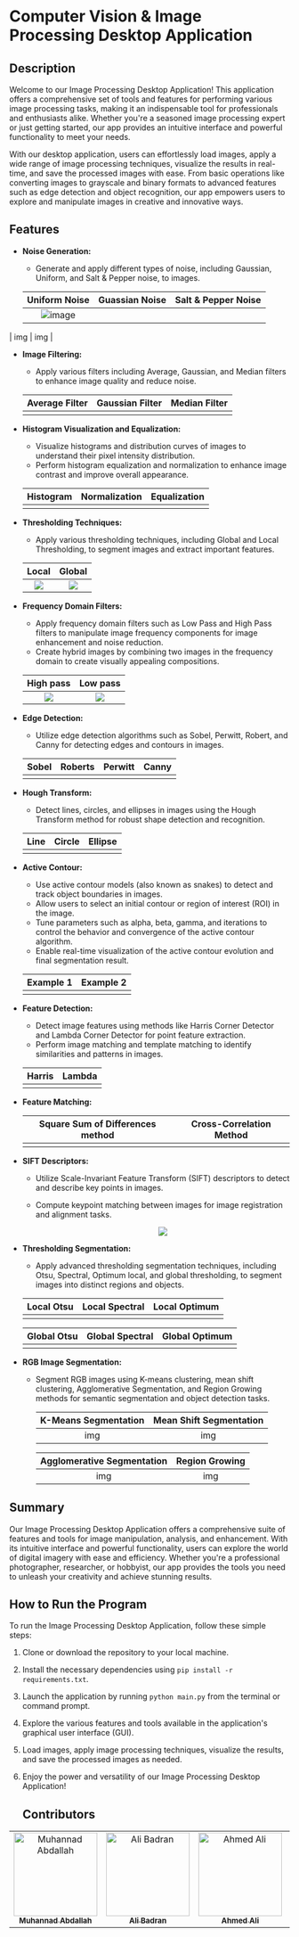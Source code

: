 # Computer Vision & Image Processing Desktop Application

## Description

Welcome to our Image Processing Desktop Application! This application offers a comprehensive set of tools and features for performing various image processing tasks, making it an indispensable tool for professionals and enthusiasts alike. Whether you're a seasoned image processing expert or just getting started, our app provides an intuitive interface and powerful functionality to meet your needs.

With our desktop application, users can effortlessly load images, apply a wide range of image processing techniques, visualize the results in real-time, and save the processed images with ease. From basic operations like converting images to grayscale and binary formats to advanced features such as edge detection and object recognition, our app empowers users to explore and manipulate images in creative and innovative ways.

## Features


- **Noise Generation:**
  - Generate and apply different types of noise, including Gaussian, Uniform, and Salt & Pepper noise, to images.

   |         Uniform Noise          |         Guassian Noise          |        Salt & Pepper Noise         |
   | :----------------------------: | :-----------------------------: | :--------------------------------: |
   | ![image](https://github.com/AliBadran716/Image-Processing-Kit/assets/102072821/edc4b200-7661-44d5-9a39-9093dd790be9)
 | img | img |

- **Image Filtering:**
  - Apply various filters including Average, Gaussian, and Median filters to enhance image quality and reduce noise.
    
   |         Average Filter          |         Gaussian Filter          |         Median Filter          |
   | :-----------------------------: | :------------------------------: | :----------------------------: |
   |  |  |  |

- **Histogram Visualization and Equalization:**
  - Visualize histograms and distribution curves of images to understand their pixel intensity distribution.
  - Perform histogram equalization and normalization to enhance image contrast and improve overall appearance.

   | Histogram | Normalization | Equalization |  
   | :----------------------------: | :-----------------------------: | :-----------------------------: |
   |  |  | |

- **Thresholding Techniques:**
  - Apply various thresholding techniques, including Global and Local Thresholding, to segment images and extract important features.
 
   | Local | Global |  
   | :----------------------------: | :-----------------------------: |
   | ![](Results/local-thresh.png) | ![](Results/global-thresh.png) |

- **Frequency Domain Filters:**
  - Apply frequency domain filters such as Low Pass and High Pass filters to manipulate image frequency components for image enhancement and noise reduction.
  - Create hybrid images by combining two images in the frequency domain to create visually appealing compositions.
    
   | High pass | Low pass |  
   | :----------------------------: | :-----------------------------: |
   | ![](Results/high-pass.png) | ![](Results/low-pass.png) |

    
 
  
- **Edge Detection:**
  - Utilize edge detection algorithms such as Sobel, Perwitt, Robert, and Canny for detecting edges and contours in images.
    
   | Sobel | Roberts | Perwitt | Canny |
   | :----------------------------: | :-----------------------------: | :--------------------------------: | :--------------------------------: |
   |  |  | |  |


- **Hough Transform:**
  - Detect lines, circles, and ellipses in images using the Hough Transform method for robust shape detection and recognition.
 
   | Line | Circle | Ellipse |  
   | :----------------------------: | :-----------------------------: | :-----------------------------: |
   |  |  |  |

- **Active Contour:**
  - Use active contour models (also known as snakes) to detect and track object boundaries in images.
  - Allow users to select an initial contour or region of interest (ROI) in the image.
  - Tune parameters such as alpha, beta, gamma, and iterations to control the behavior and convergence of the active contour algorithm.
  - Enable real-time visualization of the active contour evolution and final segmentation result.

   | Example 1 | Example 2 |  
   | :----------------------------: | :-----------------------------: |
   | | |

- **Feature Detection:**
  - Detect image features using methods like Harris Corner Detector and Lambda Corner Detector for point feature extraction.
  - Perform image matching and template matching to identify similarities and patterns in images.
    
   | Harris | Lambda |  
   | :----------------------------: | :-----------------------------: |
   |  | |

- **Feature Matching:**
  
   | Square Sum of Differences method | Cross-Correlation Method |  
   | :----------------------------: | :-----------------------------: |
   | | |

  
- **SIFT Descriptors:**
  - Utilize Scale-Invariant Feature Transform (SIFT) descriptors to detect and describe key points in images.
  - Compute keypoint matching between images for image registration and alignment tasks.

    <p align="center">
     <img src="img" />
   </p>

- **Thresholding Segmentation:**
  - Apply advanced thresholding segmentation techniques, including Otsu, Spectral, Optimum local, and global thresholding, to segment images into distinct regions and objects.
    
   | Local Otsu | Local Spectral | Local Optimum |  
   | :----------------------------: | :-----------------------------: | :-----------------------------: |
   |  |  |  |

   | Global Otsu | Global Spectral | Global Optimum |  
   | :----------------------------: | :-----------------------------: | :-----------------------------: |
   |  |  |  |

- **RGB Image Segmentation:**
  - Segment RGB images using K-means clustering, mean shift clustering, Agglomerative Segmentation, and Region Growing methods for semantic segmentation and object detection tasks.

    | K-Means Segmentation | Mean Shift Segmentation |
    | :----------------------------: | :-----------------------------: |
    | img |img |

    | Agglomerative Segmentation |         Region Growing          |
    | :------------------------: | :-----------------------------: |
    |  img  | img |

## Summary

Our Image Processing Desktop Application offers a comprehensive suite of features and tools for image manipulation, analysis, and enhancement. With its intuitive interface and powerful functionality, users can explore the world of digital imagery with ease and efficiency. Whether you're a professional photographer, researcher, or hobbyist, our app provides the tools you need to unleash your creativity and achieve stunning results.

## How to Run the Program

To run the Image Processing Desktop Application, follow these simple steps:

1. Clone or download the repository to your local machine.
2. Install the necessary dependencies using `pip install -r requirements.txt`.
3. Launch the application by running `python main.py` from the terminal or command prompt.
4. Explore the various features and tools available in the application's graphical user interface (GUI).
5. Load images, apply image processing techniques, visualize the results, and save the processed images as needed.
6. Enjoy the power and versatility of our Image Processing Desktop Application!

   ## Contributors <a name = "Contributors"></a>

<table>
  <tr>
    <td align="center">
    <a href="https://github.com/Muhannad159" target="_black">
    <img src="https://avatars.githubusercontent.com/u/104541242?v=4" width="150px;" alt="Muhannad Abdallah"/>
    <br />
    <sub><b>Muhannad Abdallah</b></sub></a>
    </td>
  <td align="center">
    <a href="https://github.com/AliBadran716" target="_black">
    <img src="https://avatars.githubusercontent.com/u/102072821?v=4" width="150px;" alt="Ali Badran"/>
    <br />
    <sub><b>Ali Badran</b></sub></a>
    </td>
     <td align="center">
    <a href="https://github.com/ahmedalii3" target="_black">
    <img src="https://avatars.githubusercontent.com/u/110257687?v=4" width="150px;" alt="Ahmed Ali"/>
    <br />
    <sub><b>Ahmed Ali</b></sub></a>
    </td>
<td align="center">
    <a href="https://github.com/ossama971" target="_black">
    <img src="https://avatars.githubusercontent.com/u/40814982?v=4" width="150px;" alt="Hassan Hussein"/>
    <br />
    <sub><b>Osama Badawi</b></sub></a>
    </td>
      </tr>
 </table>



